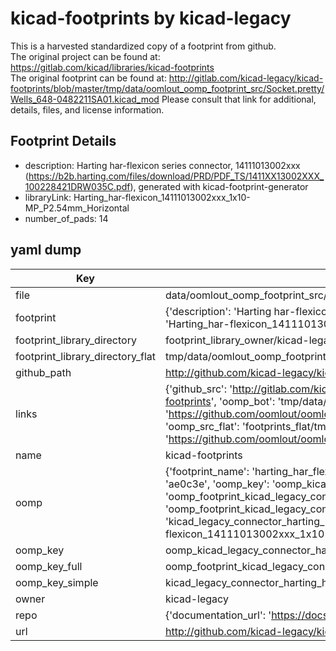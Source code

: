 # kicad-footprints by kicad-legacy  
This is a harvested standardized copy of a footprint from github.  
The original project can be found at:  
https://gitlab.com/kicad/libraries/kicad-footprints  
The original footprint can be found at:
http://gitlab.com/kicad-legacy/kicad-footprints/blob/master/tmp/data/oomlout_oomp_footprint_src/Socket.pretty/Wells_648-0482211SA01.kicad_mod
Please consult that link for additional, details, files, and license information.  
## Footprint Details
* description: Harting har-flexicon series connector, 14111013002xxx (https://b2b.harting.com/files/download/PRD/PDF_TS/1411XX13002XXX_100228421DRW035C.pdf), generated with kicad-footprint-generator  
* libraryLink: Harting_har-flexicon_14111013002xxx_1x10-MP_P2.54mm_Horizontal  
* number_of_pads: 14  
## yaml dump  
| Key | Value |  
| --- | --- |  
| file | data/oomlout_oomp_footprint_src/kicad-footprints/Connector_Harting.pretty/Harting_har-flexicon_14111013002xxx_1x10-MP_P2.54mm_Horizontal.kicad_mod |  
| footprint | {'description': 'Harting har-flexicon series connector, 14111013002xxx (https://b2b.harting.com/files/download/PRD/PDF_TS/1411XX13002XXX_100228421DRW035C.pdf), generated with kicad-footprint-generator', 'libraryLink': 'Harting_har-flexicon_14111013002xxx_1x10-MP_P2.54mm_Horizontal', 'number_of_pads': 14} |  
| footprint_library_directory | footprint_library_owner/kicad-legacy_kicad-footprints |  
| footprint_library_directory_flat | tmp/data/oomlout_oomp_footprint_src/footprints_flat/kicad_legacy_connector_harting_harting_har_flexicon_14111013002xxx_1x10_mp_p2_54mm_horizontal/working |  
| github_path | http://github.com/kicad-legacy/kicad-footprints/blob/master/tmp/data/oomlout_oomp_footprint_src/Connector_Harting.pretty/Harting_har-flexicon_14111013002xxx_1x10-MP_P2.54mm_Horizontal.kicad_mod |  
| links | {'github_src': 'http://gitlab.com/kicad-legacy/kicad-footprints/blob/master/tmp/data/oomlout_oomp_footprint_src/Socket.pretty/Wells_648-0482211SA01.kicad_mod', 'github_src_repo': 'https://gitlab.com/kicad/libraries/kicad-footprints', 'oomp_bot': 'tmp/data/oomlout_oomp_footprint_src/footprints/kicad_legacy_connector_harting_harting_har_flexicon_14111013002xxx_1x10_mp_p2_54mm_horizontal/working', 'oomp_bot_github': 'https://github.com/oomlout/oomlout_oomp_footprint_bot/tree/main/tmp/data/oomlout_oomp_footprint_src/footprints/kicad_legacy_connector_harting_harting_har_flexicon_14111013002xxx_1x10_mp_p2_54mm_horizontal/working', 'oomp_src_flat': 'footprints_flat/tmp/data/oomlout_oomp_footprint_src/footprints_flat/kicad_legacy_connector_harting_harting_har_flexicon_14111013002xxx_1x10_mp_p2_54mm_horizontal/working', 'oomp_src_flat_github': 'https://github.com/oomlout/oomlout_oomp_footprint_src/tree/main/tmp/data/oomlout_oomp_footprint_src/footprints_flat/kicad_legacy_connector_harting_harting_har_flexicon_14111013002xxx_1x10_mp_p2_54mm_horizontal/working'} |  
| name | kicad-footprints |  
| oomp | {'footprint_name': 'harting_har_flexicon_14111013002xxx_1x10_mp_p2_54mm_horizontal', 'library_name': 'connector_harting', 'md5': 'ae0c3ef43b2b2731bae0dbc93d9c372c', 'md5_10': 'ae0c3ef43b', 'md5_5': 'ae0c3', 'md5_6': 'ae0c3e', 'oomp_key': 'oomp_kicad_legacy_connector_harting_harting_har_flexicon_14111013002xxx_1x10_mp_p2_54mm_horizontal', 'oomp_key_extra': 'oomp_footprint_kicad_legacy_connector_harting_harting_har_flexicon_14111013002xxx_1x10_mp_p2_54mm_horizontal', 'oomp_key_full': 'oomp_footprint_kicad_legacy_connector_harting_harting_har_flexicon_14111013002xxx_1x10_mp_p2_54mm_horizontal_ae0c3e', 'oomp_key_simple': 'kicad_legacy_connector_harting_harting_har_flexicon_14111013002xxx_1x10_mp_p2_54mm_horizontal', 'original_filename': 'data/oomlout_oomp_footprint_src/kicad-footprints/Connector_Harting.pretty/Harting_har-flexicon_14111013002xxx_1x10-MP_P2.54mm_Horizontal.kicad_mod', 'owner_name': 'kicad_legacy'} |  
| oomp_key | oomp_kicad_legacy_connector_harting_harting_har_flexicon_14111013002xxx_1x10_mp_p2_54mm_horizontal |  
| oomp_key_full | oomp_footprint_kicad_legacy_connector_harting_harting_har_flexicon_14111013002xxx_1x10_mp_p2_54mm_horizontal |  
| oomp_key_simple | kicad_legacy_connector_harting_harting_har_flexicon_14111013002xxx_1x10_mp_p2_54mm_horizontal |  
| owner | kicad-legacy |  
| repo | {'documentation_url': 'https://docs.github.com/rest/repos/repos#get-a-repository', 'message': 'Not Found'} |  
| url | http://github.com/kicad-legacy/kicad-footprints |  

